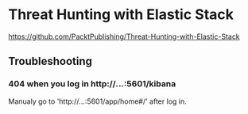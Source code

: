 # Threat Hunting with Elastic Stack

https://github.com/PacktPublishing/Threat-Hunting-with-Elastic-Stack

## Troubleshooting

### 404 when you log in http://*.*.*.*:5601/kibana

Manualy go to 'http://*.*.*.*:5601/app/home#/' after log in.
